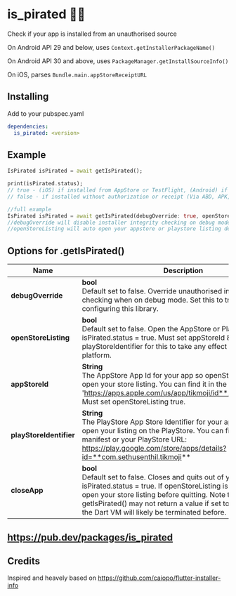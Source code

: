# is_pirated 🏴‍☠️
Check if your app is installed from an unauthorised source

On Android API 29 and below, uses `Context.getInstallerPackageName()`

On Android API 30 and above, uses `PackageManager.getInstallSourceInfo()`

On iOS, parses `Bundle.main.appStoreReceiptURL`


Installing
----------

Add to your pubspec.yaml

```yaml
dependencies:
  is_pirated: <version>
```


Example
-------
```dart
IsPirated isPirated = await getIsPirated();

print(isPirated.status);
// true - (iOS) if installed from AppStore or TestFlight, (Android) if installed from PlayStore
// false - if installed without authorization or receipt (Via ABD, APK, IPA)

//full example
IsPirated isPirated = await getIsPirated(debugOverride: true, openStoreListing: true, appStoreId: '546532666', playStoreIdentifier: 'tikmoji.sethusenthil.com');
//debugOverride will disable installer integrity checking on debug mode (recommended setting after you finish setting up this lib!)
//openStoreListing will auto open your appstore or playstore listing depending on the platform

```

## Options for .getIsPirated()

| Name                    | Description                                                                                                                                                                                                                                                                                                                                                                                                                                                  |
| ------------------------- | ------------------------------------------------------------------------------------------------------------------------------------------------------------------------------------------------------------------------------------------------------------------------------------------------------------------------------------------------------------------------------------------------------------------------------------------------------------ |
| **debugOverride** | **bool** <br>Default set to false. Override unauthorised installation checking when on debug mode. Set this to true after configuring this library.                                                                                                                                                                                                                                                                                                                           |
| **openStoreListing** | **bool** <br>Default set to false. Open the AppStore or PlayStore listing if isPirated.status = true. Must set appStoreId & playStoreIdentifier for this to take any effect on its respective platform.                                                                                                                                                                                                                                                                                                                          |
| **appStoreId** | **String** <br>The AppStore App Id for your app so openStoreListing can open your store listing. You can find it in the url of your app: 'https://apps.apple.com/us/app/tikmoji/id**1546532666**' Must set openStoreListing true.                                                                                                                                                                                                                                                                                                                           |
| **playStoreIdentifier** | **String** <br>The PlayStore App Store Identifier for your app so it can open your listing on the PlayStore. You can find this in your manifest or your PlayStore URL: https://play.google.com/store/apps/details?id=**com.sethusenthil.tikmoji**                                                                                                                                                                                                                                                                                                                           |
| **closeApp** | **bool** <br>Default set to false. Closes and quits out of your app if isPirated.status = true. If openStoreListing is set to true, it will open your store listing before quitting. Note that getIsPirated() may not return a value if set to true because the Dart VM will likely be terminated before.                                                                                                                                                                                                                                                                                                                          |                                                                                                                                                                                                                                                                           |
## https://pub.dev/packages/is_pirated

## Credits
Inspired and heavely based on https://github.com/caiopo/flutter-installer-info